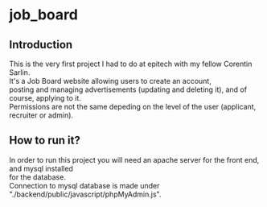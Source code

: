 # job_board

## Introduction

This is the very first project I had to do at epitech with my fellow Corentin Sarlin.<br /> 
It's a Job Board website allowing users to create an account,<br />
posting and managing advertisements (updating and deleting it), and of course, applying to it.<br />
Permissions are not the same depeding on the level of the user (applicant, recruiter or admin).<br />


## How to run it?

In order to run this project you will need an apache server for the front end, and mysql installed<br />
for the database.<br />
Connection to mysql database is made under "./backend/public/javascript/phpMyAdmin.js".<br />